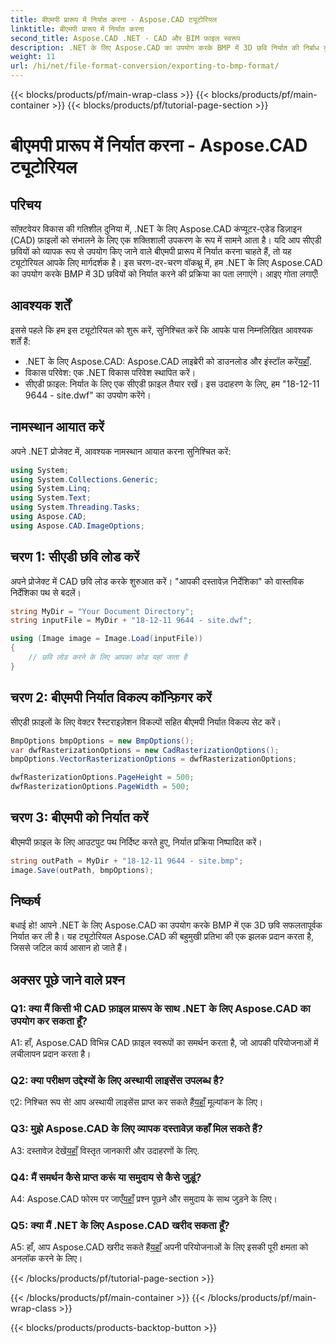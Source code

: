 ```yaml
---
title: बीएमपी प्रारूप में निर्यात करना - Aspose.CAD ट्यूटोरियल
linktitle: बीएमपी प्रारूप में निर्यात करना
second_title: Aspose.CAD .NET - CAD और BIM फ़ाइल स्वरूप
description: .NET के लिए Aspose.CAD का उपयोग करके BMP में 3D छवि निर्यात की निर्बाध दुनिया का अन्वेषण करें। परेशानी मुक्त अनुभव के लिए हमारे ट्यूटोरियल का अनुसरण करें।
weight: 11
url: /hi/net/file-format-conversion/exporting-to-bmp-format/
---
```


{{< blocks/products/pf/main-wrap-class >}}
{{< blocks/products/pf/main-container >}}
{{< blocks/products/pf/tutorial-page-section >}}

# बीएमपी प्रारूप में निर्यात करना - Aspose.CAD ट्यूटोरियल

## परिचय

सॉफ़्टवेयर विकास की गतिशील दुनिया में, .NET के लिए Aspose.CAD कंप्यूटर-एडेड डिज़ाइन (CAD) फ़ाइलों को संभालने के लिए एक शक्तिशाली उपकरण के रूप में सामने आता है। यदि आप सीएडी छवियों को व्यापक रूप से उपयोग किए जाने वाले बीएमपी प्रारूप में निर्यात करना चाहते हैं, तो यह ट्यूटोरियल आपके लिए मार्गदर्शक है। इस चरण-दर-चरण वॉकथ्रू में, हम .NET के लिए Aspose.CAD का उपयोग करके BMP में 3D छवियों को निर्यात करने की प्रक्रिया का पता लगाएंगे। आइए गोता लगाएँ!

## आवश्यक शर्तें

इससे पहले कि हम इस ट्यूटोरियल को शुरू करें, सुनिश्चित करें कि आपके पास निम्नलिखित आवश्यक शर्तें हैं:

-  .NET के लिए Aspose.CAD: Aspose.CAD लाइब्रेरी को डाउनलोड और इंस्टॉल करें[यहाँ](https://releases.aspose.com/cad/net/).
- विकास परिवेश: एक .NET विकास परिवेश स्थापित करें।
- सीएडी फ़ाइल: निर्यात के लिए एक सीएडी फ़ाइल तैयार रखें। इस उदाहरण के लिए, हम "18-12-11 9644 - site.dwf" का उपयोग करेंगे।

## नामस्थान आयात करें

अपने .NET प्रोजेक्ट में, आवश्यक नामस्थान आयात करना सुनिश्चित करें:

```csharp
using System;
using System.Collections.Generic;
using System.Linq;
using System.Text;
using System.Threading.Tasks;
using Aspose.CAD;
using Aspose.CAD.ImageOptions;
```

## चरण 1: सीएडी छवि लोड करें

अपने प्रोजेक्ट में CAD छवि लोड करके शुरुआत करें। "आपकी दस्तावेज़ निर्देशिका" को वास्तविक निर्देशिका पथ से बदलें।

```csharp
string MyDir = "Your Document Directory";
string inputFile = MyDir + "18-12-11 9644 - site.dwf";

using (Image image = Image.Load(inputFile))
{
    // छवि लोड करने के लिए आपका कोड यहां जाता है
}
```

## चरण 2: बीएमपी निर्यात विकल्प कॉन्फ़िगर करें

सीएडी फ़ाइलों के लिए वेक्टर रैस्टराइज़ेशन विकल्पों सहित बीएमपी निर्यात विकल्प सेट करें।

```csharp
BmpOptions bmpOptions = new BmpOptions();
var dwfRasterizationOptions = new CadRasterizationOptions();
bmpOptions.VectorRasterizationOptions = dwfRasterizationOptions;

dwfRasterizationOptions.PageHeight = 500;
dwfRasterizationOptions.PageWidth = 500;
```

## चरण 3: बीएमपी को निर्यात करें

बीएमपी फ़ाइल के लिए आउटपुट पथ निर्दिष्ट करते हुए, निर्यात प्रक्रिया निष्पादित करें।

```csharp
string outPath = MyDir + "18-12-11 9644 - site.bmp";
image.Save(outPath, bmpOptions);
```

## निष्कर्ष

बधाई हो! आपने .NET के लिए Aspose.CAD का उपयोग करके BMP में एक 3D छवि सफलतापूर्वक निर्यात कर ली है। यह ट्यूटोरियल Aspose.CAD की बहुमुखी प्रतिभा की एक झलक प्रदान करता है, जिससे जटिल कार्य आसान हो जाते हैं।

## अक्सर पूछे जाने वाले प्रश्न

### Q1: क्या मैं किसी भी CAD फ़ाइल प्रारूप के साथ .NET के लिए Aspose.CAD का उपयोग कर सकता हूँ?

A1: हाँ, Aspose.CAD विभिन्न CAD फ़ाइल स्वरूपों का समर्थन करता है, जो आपकी परियोजनाओं में लचीलापन प्रदान करता है।

### Q2: क्या परीक्षण उद्देश्यों के लिए अस्थायी लाइसेंस उपलब्ध है?

 ए2: निश्चित रूप से! आप अस्थायी लाइसेंस प्राप्त कर सकते हैं[यहाँ](https://purchase.aspose.com/temporary-license/) मूल्यांकन के लिए।

### Q3: मुझे Aspose.CAD के लिए व्यापक दस्तावेज़ कहाँ मिल सकते हैं?

 A3: दस्तावेज़ देखें[यहाँ](https://reference.aspose.com/cad/net/) विस्तृत जानकारी और उदाहरणों के लिए.

### Q4: मैं समर्थन कैसे प्राप्त करूं या समुदाय से कैसे जुड़ूं?

 A4: Aspose.CAD फोरम पर जाएँ[यहाँ](https://forum.aspose.com/c/cad/19) प्रश्न पूछने और समुदाय के साथ जुड़ने के लिए।

### Q5: क्या मैं .NET के लिए Aspose.CAD खरीद सकता हूँ?

 A5: हाँ, आप Aspose.CAD खरीद सकते हैं[यहाँ](https://purchase.aspose.com/buy) अपनी परियोजनाओं के लिए इसकी पूरी क्षमता को अनलॉक करने के लिए।

{{< /blocks/products/pf/tutorial-page-section >}}

{{< /blocks/products/pf/main-container >}}
{{< /blocks/products/pf/main-wrap-class >}}

{{< blocks/products/products-backtop-button >}}
